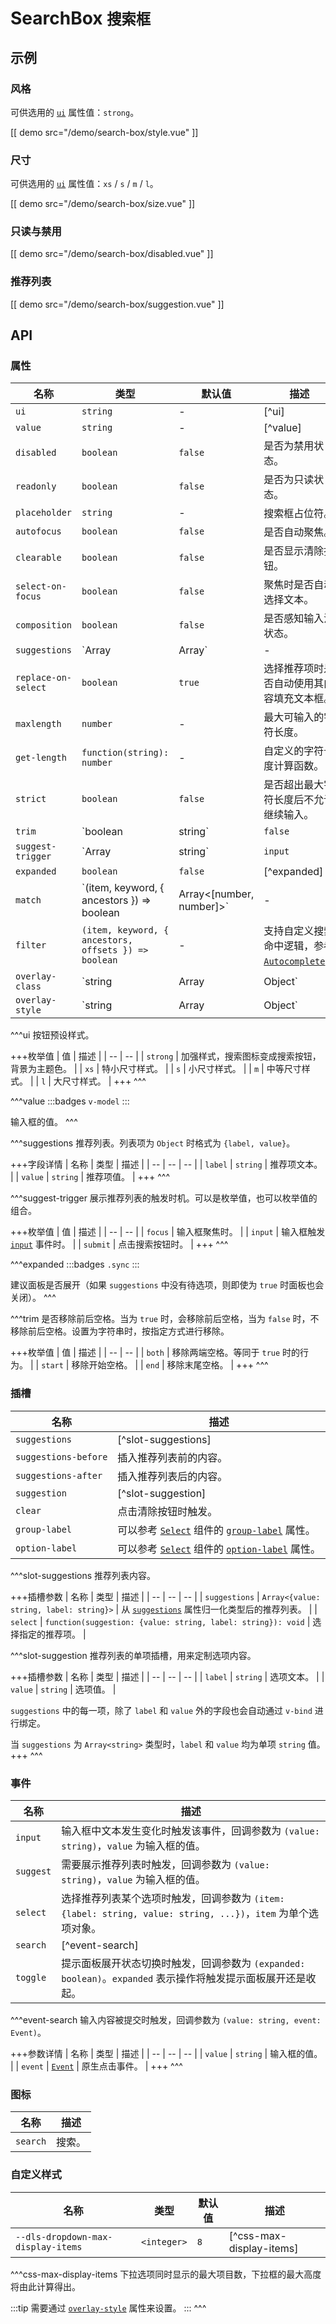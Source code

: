 # SearchBox <small>搜索框</small>

## 示例

### 风格

可供选用的 [`ui`](#props-ui) 属性值：`strong`。

[[ demo src="/demo/search-box/style.vue" ]]

### 尺寸

可供选用的 [`ui`](#props-ui) 属性值：`xs` / `s` / `m` / `l`。

[[ demo src="/demo/search-box/size.vue" ]]

### 只读与禁用

[[ demo src="/demo/search-box/disabled.vue" ]]

### 推荐列表

[[ demo src="/demo/search-box/suggestion.vue" ]]

## API

### 属性

| 名称 | 类型 | 默认值 | 描述 |
| -- | -- | -- | -- |
| ``ui`` | `string` | - | [^ui] |
| ``value`` | `string` | - | [^value] |
| ``disabled`` | `boolean` | `false` | 是否为禁用状态。 |
| ``readonly`` | `boolean` | `false` | 是否为只读状态。 |
| ``placeholder`` | `string` | - | 搜索框占位符。 |
| ``autofocus`` | `boolean` | `false` | 是否自动聚焦。 |
| ``clearable`` | `boolean` | `false` | 是否显示清除按钮。 |
| ``select-on-focus`` | `boolean` | `false` | 聚焦时是否自动选择文本。 |
| ``composition`` | `boolean` | `false` | 是否感知输入法状态。 |
| ``suggestions`` | `Array<string>|Array<Object>` | - | [^suggestions] |
| ``replace-on-select`` | `boolean` | `true` | 选择推荐项时是否自动使用其内容填充文本框。 |
| ``maxlength`` | `number` | - | 最大可输入的字符长度。 |
| ``get-length`` | `function(string): number` | - | 自定义的字符长度计算函数。 |
| ``strict`` | `boolean` | `false` | 是否超出最大字符长度后不允许继续输入。 |
| ``trim`` | `boolean | string` | `false` | [^trim] |
| ``suggest-trigger`` | `Array<string>|string` | `input` | [^suggest-trigger] |
| ``expanded`` | `boolean` | `false` | [^expanded] |
| ``match`` | `(item, keyword, { ancestors }) => boolean | Array<[number, number]>` | - | 支持自定义高亮逻辑， 默认大小写不敏感，参考 [`Autocomplete`](./Autocomplete#自定义搜索逻辑)。 |
| ``filter`` | `(item, keyword, { ancestors, offsets }) => boolean` | - | 支持自定义搜索命中逻辑，参考 [`Autocomplete`](./Autocomplete#自定义搜索逻辑)。 |
| ``overlay-class`` | `string | Array | Object` | - | 参考 [`Overlay`](./overlay) 组件的 [`overlay-class`](./overlay#props-overlay-class) 属性。 |
| ``overlay-style`` | `string | Array | Object` | - | 参考 [`Overlay`](./overlay) 组件的 [`overlay-style`](./overlay#props-overlay-style) 属性。 |

^^^ui
按钮预设样式。

+++枚举值
| 值 | 描述 |
| -- | -- |
| `strong` | 加强样式，搜索图标变成搜索按钮，背景为主题色。 |
| `xs` | 特小尺寸样式。 |
| `s` | 小尺寸样式。 |
| `m` | 中等尺寸样式。 |
| `l` | 大尺寸样式。 |
+++
^^^

^^^value
:::badges
`v-model`
:::

输入框的值。
^^^

^^^suggestions
推荐列表。列表项为 `Object` 时格式为 `{label, value}`。

+++字段详情
| 名称 | 类型 | 描述 |
| -- | -- | -- |
| `label` | `string` | 推荐项文本。 |
| `value` | `string` | 推荐项值。 |
+++
^^^

^^^suggest-trigger
展示推荐列表的触发时机。可以是枚举值，也可以枚举值的组合。

+++枚举值
| 值 | 描述 |
| -- | -- |
| `focus` | 输入框聚焦时。 |
| `input` | 输入框触发 [`input`](#events-input) 事件时。 |
| `submit` | 点击搜索按钮时。 |
+++
^^^

^^^expanded
:::badges
`.sync`
:::

建议面板是否展开（如果 `suggestions` 中没有待选项，则即使为 `true` 时面板也会关闭）。
^^^

^^^trim
是否移除前后空格。当为 `true` 时，会移除前后空格，当为 `false` 时，不移除前后空格。设置为字符串时，按指定方式进行移除。

+++枚举值
| 值 | 描述 |
| -- | -- |
| `both` | 移除两端空格。等同于 `true` 时的行为。 |
| `start` | 移除开始空格。 |
| `end` | 移除末尾空格。 |
+++
^^^

### 插槽

| 名称 | 描述 |
| -- | -- |
| ``suggestions`` | [^slot-suggestions] |
| ``suggestions-before`` | 插入推荐列表前的内容。 |
| ``suggestions-after`` | 插入推荐列表后的内容。 |
| ``suggestion`` | [^slot-suggestion] |
| ``clear`` | 点击清除按钮时触发。 |
| ``group-label`` | 可以参考 [`Select`](./select) 组件的 [`group-label`](./select#props-group-label) 属性。 |
| ``option-label`` | 可以参考 [`Select`](./select) 组件的 [`option-label`](./select#props-option-label) 属性。 |

^^^slot-suggestions
推荐列表内容。

+++插槽参数
| 名称 | 类型 | 描述 |
| -- | -- | -- |
| `suggestions` | `Array<{value: string, label: string}>` | 从 [`suggestions`](#props-suggestions) 属性归一化类型后的推荐列表。 |
| `select` | `function(suggestion: {value: string, label: string}): void` | 选择指定的推荐项。 |

^^^slot-suggestion
推荐列表的单项插槽，用来定制选项内容。

+++插槽参数
| 名称 | 类型 | 描述 |
| -- | -- | -- |
| `label` | `string` | 选项文本。 |
| `value` | `string` | 选项值。 |

`suggestions` 中的每一项，除了 `label` 和 `value` 外的字段也会自动通过 `v-bind` 进行绑定。

当 `suggestions` 为 `Array<string>` 类型时，`label` 和 `value` 均为单项 `string` 值。
+++
^^^

### 事件

| 名称 | 描述 |
| -- | -- |
| ``input`` | 输入框中文本发生变化时触发该事件，回调参数为 `(value: string)`，`value` 为输入框的值。 |
| ``suggest`` | 需要展示推荐列表时触发，回调参数为 `(value: string)`，`value` 为输入框的值。 |
| ``select`` | 选择推荐列表某个选项时触发，回调参数为 `(item: {label: string, value: string, ...})`，`item` 为单个选项对象。 |
| ``search`` | [^event-search] |
| ``toggle`` | 提示面板展开状态切换时触发，回调参数为 `(expanded: boolean)`。`expanded` 表示操作将触发提示面板展开还是收起。 |

^^^event-search
输入内容被提交时触发，回调参数为 `(value: string, event: Event)`。

+++参数详情
| 名称 | 类型 | 描述 |
| -- | -- | -- |
| `value` | `string` | 输入框的值。 |
| `event` | [`Event`](https://developer.mozilla.org/en-US/docs/Web/Events/click) | 原生点击事件。 |
+++
^^^

### 图标

| 名称 | 描述 |
| -- | -- |
| ``search`` | 搜索。 |

### 自定义样式

| 名称 | 类型 | 默认值 | 描述 |
| -- | -- | -- | -- |
| ``--dls-dropdown-max-display-items`` | `<integer>` | `8` | [^css-max-display-items] |

^^^css-max-display-items
下拉选项同时显示的最大项目数，下拉框的最大高度将由此计算得出。

:::tip
需要通过 [`overlay-style`](#props-overlay-style) 属性来设置。
:::
^^^
